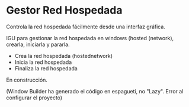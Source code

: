 # Gestor Red Hospedada
Controla la red hospedada fácilmente desde una interfaz gráfica.

IGU para gestionar la red hospedada en windows (hosted (network), crearla, iniciarla y pararla.

* Crea la red hospedada (hostednetwork)
* Inicia la red hospedada
* Finaliza la red hospedada

En construcción.

(Window Builder ha generado el código en espagueti, no "Lazy". Error al configurar el proyecto)
